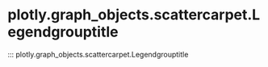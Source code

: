 # plotly.graph_objects.scattercarpet.Legendgrouptitle

::: plotly.graph_objects.scattercarpet.Legendgrouptitle
